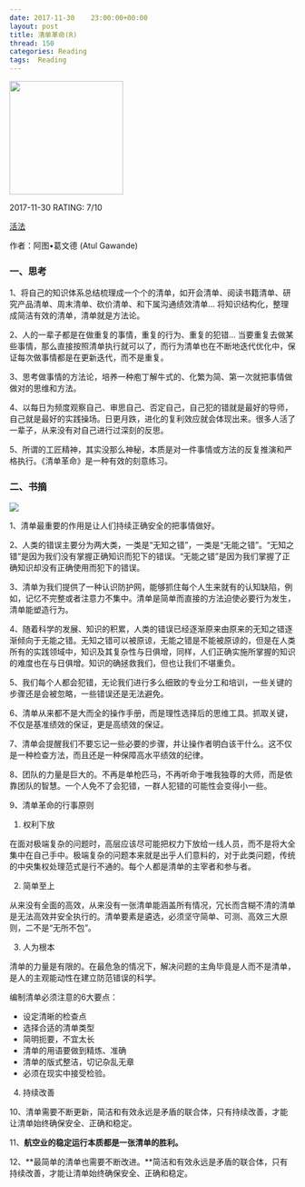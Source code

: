 ```yaml
---
date: 2017-11-30    23:00:00+00:00
layout: post
title: 清单革命(R)
thread: 150
categories: Reading
tags:  Reading
---
```




<img src="https://images-cn-4.ssl-images-amazon.com/images/I/81vKTS4NaiL.jpg" width="200" />



2017-11-30 RATING:  7/10



[活法](https://www.amazon.cn/%E6%B8%85%E5%8D%95%E9%9D%A9%E5%91%BD-%E5%A6%82%E4%BD%95%E6%8C%81%E7%BB%AD-%E6%AD%A3%E7%A1%AE-%E5%AE%89%E5%85%A8%E5%9C%B0%E6%8A%8A%E4%BA%8B%E6%83%85%E5%81%9A%E5%A5%BD-%E9%98%BF%E5%9B%BE%E2%80%A2%E8%91%9B%E6%96%87%E5%BE%B7/dp/B008BQ343U)



作者：阿图•葛文德 (Atul Gawande)



### 一、思考

1、将自己的知识体系总结梳理成一个个的清单，如开会清单、阅读书籍清单、研究产品清单、周末清单、砍价清单、和下属沟通绩效清单… 将知识结构化，整理成简洁有效的清单，清单就是方法论。

2、人的一辈子都是在做重复的事情，重复的行为、重复的犯错… 当要重复去做某些事情，那么直接按照清单执行就可以了，而行为清单也在不断地迭代优化中，保证每次做事情都是在更新迭代，而不是重复。

3、思考做事情的方法论，培养一种庖丁解牛式的、化繁为简、第一次就把事情做做对的思维和方法。

4、以每日为频度观察自己、审思自己、否定自己，自己犯的错就是最好的导师，自己就是最好的实践操场。日更月跌，进化的复利效应就会体现出来。很多人活了一辈子，从来没有对自己进行过深刻的反思。

5、所谓的工匠精神，其实没那么神秘，本质是对一件事情或方法的反复推演和严格执行。《清单革命》是一种有效的刻意练习。

### 二、书摘

![](/images/清单革命/思维导图.png)



1、清单最重要的作用是让人们持续正确安全的把事情做好。


2、人类的错误主要分为两大类，一类是“无知之错”，一类是“无能之错”。“无知之错”是因为我们没有掌握正确知识而犯下的错误。“无能之错”是因为我们掌握了正确知识却没有正确使用而犯下的错误。


3、清单为我们提供了一种认识防护网，能够抓住每个人生来就有的认知缺陷，例如，记忆不完整或者注意力不集中。清单是简单而直接的方法迫使必要行为发生，清单能塑造行为。


4、随着科学的发展、知识的积累，人类的错误已经逐渐原来由原来的无知之错逐渐倾向于无能之错。无知之错可以被原谅，无能之错是不能被原谅的，但是在人类所有的实践领域中，知识及其复杂性与日俱增，同样，人们正确实施所掌握的知识的难度也在与日俱增。知识的确拯救我们，但也让我们不堪重负。

5、我们每个人都会犯错，无论我们进行多么细致的专业分工和培训，一些关键的步骤还是会被忽略，一些错误还是无法避免。

6、清单从来都不是大而全的操作手册，而是理性选择后的思维工具。抓取关键，不仅是基准绩效的保证，更是高绩效的保证。

7、清单会提醒我们不要忘记一些必要的步骤，并让操作者明白该干什么。这不仅是一种检查方法，而且还是一种保障高水平绩效的纪律。

8、团队的力量是巨大的。不再是单枪匹马，不再听命于唯我独尊的大师，而是依靠团队的智慧。一个人免不了会犯错，一群人犯错的可能性会变得小一些。


9、清单革命的行事原则

1. 权利下放

在面对极端复杂的问题时，高层应该尽可能把权力下放给一线人员，而不是将大全集中在自己手中。极端复杂的问题本来就是出乎人们意料的，对于此类问题，传统的中央集权处理范式是行不通的。每个人都是清单的主宰者和参与者。

2. 简单至上

从来没有全面的高效，从来没有一张清单能涵盖所有情况，冗长而含糊不清的清单是无法高效并安全执行的。清单要素是遴选，必须坚守简单、可测、高效三大原则，二不是“无所不包”。

3. 人为根本

清单的力量是有限的。在最危急的情况下，解决问题的主角毕竟是人而不是清单，是人的主观能动性在建立防范错误的科学。

编制清单必须注意的6大要点：

* 设定清晰的检查点
* 选择合适的清单类型
* 简明扼要，不宜太长
* 清单的用语要做到精炼、准确
* 清单的版式整洁，切记杂乱无章
* 必须在现实中接受检验。

4. 持续改善



10、清单需要不断更新，简洁和有效永远是矛盾的联合体，只有持续改善，才能让清单始终确保安全、正确和稳定。



11、**航空业的稳定运行本质都是一张清单的胜利。**



12、**最简单的清单也需要不断改进。**简洁和有效永远是矛盾的联合体，只有持续改善，才能让清单始终确保安全、正确和稳定。




































